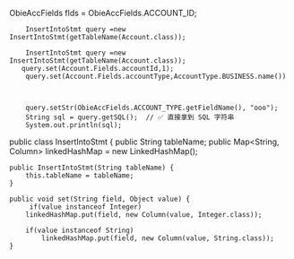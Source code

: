 

ObieAccFields flds = ObieAccFields.ACCOUNT_ID;


        InsertIntoStmt query =new InsertIntoStmt(getTableName(Account.class));
     
        InsertIntoStmt query =new InsertIntoStmt(getTableName(Account.class));
       query.set(Account.Fields.accountId,1);
        query.set(Account.Fields.accountType,AccountType.BUSINESS.name())    



        query.setStr(ObieAccFields.ACCOUNT_TYPE.getFieldName(), "ooo");
        String sql = query.getSQL();  // ✅ 直接拿到 SQL 字符串
        System.out.println(sql);




public class InsertIntoStmt {
public String tableName;
public Map<String, Column> linkedHashMap = new LinkedHashMap();

    public InsertIntoStmt(String tableName) {
        this.tableName = tableName;
    }

    public void set(String field, Object value) {
         if(value instanceof Integer)
        linkedHashMap.put(field, new Column(value, Integer.class));

        if(value instanceof String)
            linkedHashMap.put(field, new Column(value, String.class));
    }


